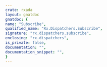 ```yaml
---
crate: rxada
layout: gnatdoc
gnatdoc: {
name: "Subscribe",
qualified_name: "Rx.Dispatchers.Subscribe",
signature: "rx.dispatchers.subscribe",
enclosing: "rx.dispatchers",
is_private: false,
documentation: "",
documentation_snippet: "",
}
---
```

